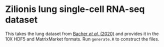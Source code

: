 # Zilionis lung single-cell RNA-seq dataset

This takes the lung dataset from [Bacher _et al._ (2020)](https://pubmed.ncbi.nlm.nih.gov/30979687/) and provides it in the 10X HDF5 and MatrixMarket formats.
Run `generate.R` to construct the files.
